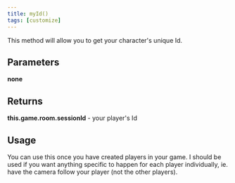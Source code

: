 ```yaml
---
title: myId()
tags: [customize]
---
```

This method will allow you to get your character's unique Id.

## Parameters
**none**
## Returns
**this.game.room.sessionId** - your player's Id
## Usage
You can use this once you have created players in your game. I should be used if you want anything specific to happen for each player individually, ie. have the camera follow your player (not the other players).

